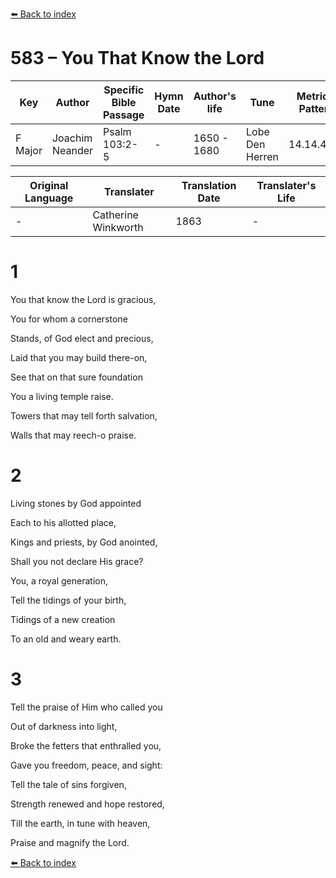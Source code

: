 [⬅️ Back to index](../README.md)

# 583 – You That Know the Lord

Key | Author   | Specific Bible Passage     |Hymn Date |Author's life |Tune |Metrical Pattern   |Composer/Source                                                                                        
-- | --------- | ---------------------------|----------|--------------|-----|-------------------|-------------   
F Major  | Joachim Neander      | Psalm 103:2-5 | -  | 1650 - 1680 | Lobe Den Herren | 14.14.4.7.8 | Chorale Book for England, 1863 

Original Language | Translater | Translation Date   | Translater's Life     
----------------- | --------- | --------------------|-------------   
\-  | Catherine Winkworth      | 1863 | -  | 1827 - 1878 



# 1

You that know the Lord is gracious,

You for whom a cornerstone

Stands, of God elect and precious,

Laid that you may build there-on,

See that on that sure foundation

You a living temple raise.

Towers that may tell forth salvation,

Walls that may reech-o praise.



# 2

Living stones by God appointed

Each to his allotted place,

Kings and priests, by God anointed,

Shall you not declare His grace?

You, a royal generation,

Tell the tidings of your birth,

Tidings of a new creation

To an old and weary earth.



# 3

Tell the praise of Him who called you

Out of darkness into light,

Broke the fetters that enthralled you,

Gave you freedom, peace, and sight:

Tell the tale of sins forgiven,

Strength renewed and hope restored,

Till the earth, in tune with heaven,

Praise and magnify the Lord.

[⬅️ Back to index](../README.md)
